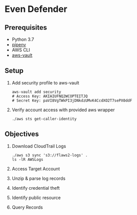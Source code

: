 # Even Defender

## Prerequisites
- Python 3.7
- [pipenv](https://pipenv.kennethreitz.org/en/latest/)
- AWS CLI
- [aws-vault](https://github.com/99designs/aws-vault)

## Setup
1. Add security profile to aws-vault
    ```shell script
    aws-vault add security
    # Access Key: AKIAIUFNQ2WCOPTEITJQ
    # Secret Key: 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
    ```

2. Verify account access with provided aws wrapper
    ```shell script
    ./aws sts get-caller-identity
    ```

## Objectives

1. Download CloudTrail Logs
    ```shell script
    ./aws s3 sync 's3://flaws2-logs' .
    ls -lR AWSLogs
    ```

2. Access Target Account

3. Unzip & parse log records 

4. Identify credential theft

5. Identify public resource

6. Query Records
